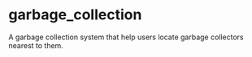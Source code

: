 # garbage_collection
A garbage collection system that help users locate garbage collectors nearest to them.
